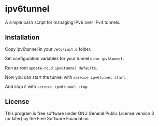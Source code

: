 # ipv6tunnel

A simple bash script for managing IPv6 over IPv4 tunnels.

## Installation

Copy ipv6tunnel in your ``/etc/init.d`` folder.

Set configuration variables for your tunnel ``nano ipv6tunnel``.

Run as root ``update-rc.d ipv6tunnel defaults``.

Now you can start the tunnel with ``service ipv6tunnel start``.

And stop it with ``service ipv6tunnel stop``.

## License
This program is free software under GNU General Public License version 3 (or later) by the Free Software Foundation.